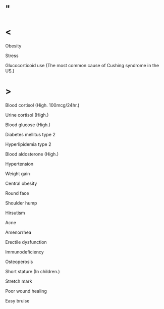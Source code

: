 # "

# <

Obesity

Stress

Glucocorticoid use
(The most common cause of Cushing syndrome in the US.)

# >

Blood cortisol
(High. 100mcg/24hr.)

Urine cortisol
(High.)

Blood glucose
(High.)

Diabetes mellitus type 2

Hyperlipidemia type 2

Blood aldosterone
(High.)

Hypertension

Weight gain

Central obesity

Round face

Shoulder hump

Hirsutism

Acne

Amenorrhea

Erectile dysfunction

Immunodeficiency

Osteoperosis

Short stature
(In children.)

Stretch mark

Poor wound healing

Easy bruise
